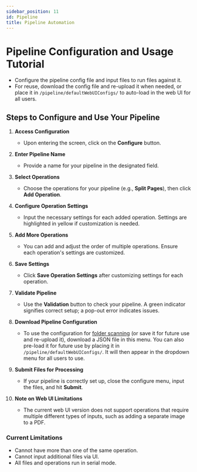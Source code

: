 ```yaml
---
sidebar_position: 11
id: Pipeline
title: Pipeline Automation
---
```



# Pipeline Configuration and Usage Tutorial

- Configure the pipeline config file and input files to run files against it.
- For reuse, download the config file and re-upload it when needed, or place it in `/pipeline/defaultWebUIConfigs/` to auto-load in the web UI for all users.

## Steps to Configure and Use Your Pipeline

1. **Access Configuration**
   - Upon entering the screen, click on the **Configure** button.

2. **Enter Pipeline Name**
   - Provide a name for your pipeline in the designated field.

3. **Select Operations**
   - Choose the operations for your pipeline (e.g., **Split Pages**), then click **Add Operation**.

4. **Configure Operation Settings**
   - Input the necessary settings for each added operation. Settings are highlighted in yellow if customization is needed.

5. **Add More Operations**
   - You can add and adjust the order of multiple operations. Ensure each operation's settings are customized.

6. **Save Settings**
   - Click **Save Operation Settings** after customizing settings for each operation.

7. **Validate Pipeline**
   - Use the **Validation** button to check your pipeline. A green indicator signifies correct setup; a pop-out error indicates issues.

8. **Download Pipeline Configuration**
   - To use the configuration for [folder scanning](/Advanced%20Configuration/Folder%20Scanning) (or save it for future use and re-upload it), download a JSON file in this menu. You can also pre-load it for future use by placing it in `/pipeline/defaultWebUIConfigs/`. It will then appear in the dropdown menu for all users to use.

9. **Submit Files for Processing**
   - If your pipeline is correctly set up, close the configure menu, input the files, and hit **Submit**.

10. **Note on Web UI Limitations**
    - The current web UI version does not support operations that require multiple different types of inputs, such as adding a separate image to a PDF.

### Current Limitations

- Cannot have more than one of the same operation.
- Cannot input additional files via UI.
- All files and operations run in serial mode.
